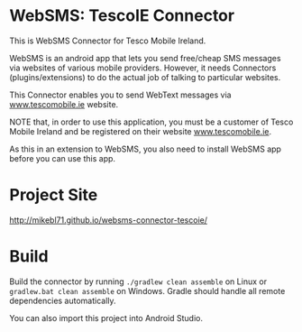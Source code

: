 WebSMS: TescoIE Connector
=========================

This is WebSMS Connector for Tesco Mobile Ireland.

WebSMS is an android app that lets you send free/cheap SMS messages via websites of various mobile providers. However, it needs Connectors (plugins/extensions) to do the actual job of talking to particular websites.

This Connector enables you to send WebText messages via www.tescomobile.ie website.

NOTE that, in order to use this application, you must be a customer of Tesco Mobile Ireland and be registered on their website www.tescomobile.ie.

As this in an extension to WebSMS, you also need to install WebSMS app before you can use this app.

Project Site
============

http://mikebl71.github.io/websms-connector-tescoie/

Build
=====

Build the connector by running `./gradlew clean assemble` on Linux or `gradlew.bat clean assemble` on Windows.
Gradle should handle all remote dependencies automatically.

You can also import this project into Android Studio.
